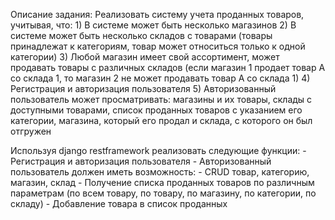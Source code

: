 Описание задания:
Реализовать систему учета проданных товаров, учитывая, что:
        1) В системе может быть несколько магазинов
        2) В системе может быть несколько складов с товарами (товары принадлежат к категориям, товар может относиться только к одной категории)
        3) Любой магазин имеет свой ассортимент, может продавать товары с различных складов (если магазин 1 продает товар А со склада 1, то магазин 2 не может продавать товар А со склада 1)
        4) Регистрация и авторизация пользователя
        5) Авторизованный пользователь может просматривать: магазины и их товары, склады с доступными товарами, список проданных товаров с указанием его категории, магазина, который его продал и склада, с которого он был отгружен 
 
Используя django restframework реализовать следующие функции:
        - Регистрация и авторизация пользователя
        - Авторизованный пользователь должен иметь возможность:
        - CRUD товар, категорию, магазин, склад
        - Получение списка проданных товаров по различным параметрам (по всем товару, по товару, по магазину, по категории, по складу)
        - Добавление товара в список проданных
